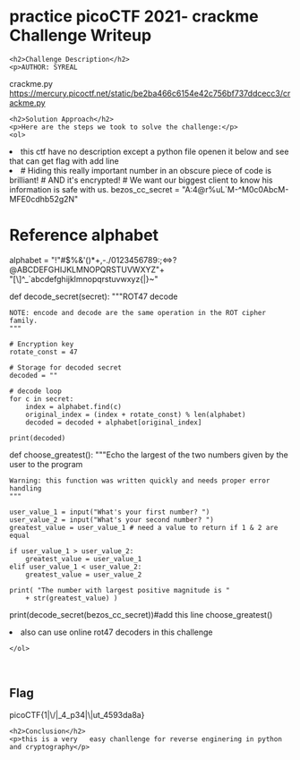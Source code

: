 <title>practice picoCTF 2021- crackme Challenge Writeup</title>

<!DOCTYPE html>
<html>

<body>
    <h1>practice picoCTF 2021- crackme Challenge Writeup</h1>

    <h2>Challenge Description</h2>
    <p>AUTHOR: SYREAL
crackme.py
https://mercury.picoctf.net/static/be2ba466c6154e42c756bf737ddcecc3/crackme.py
</p>

    <h2>Solution Approach</h2>
    <p>Here are the steps we took to solve the challenge:</p>
    <ol>
<li>this ctf have no description except a python file openen it below and see that can get flag with add line</li>
        <li> <pr># Hiding this really important number in an obscure piece of code is brilliant!
# AND it's encrypted!
# We want our biggest client to know his information is safe with us.
bezos_cc_secret = "A:4@r%uL`M-^M0c0AbcM-MFE0cdhb52g2N"

# Reference alphabet
alphabet = "!\"#$%&'()*+,-./0123456789:;<=>?@ABCDEFGHIJKLMNOPQRSTUVWXYZ"+ \
            "[\\]^_`abcdefghijklmnopqrstuvwxyz{|}~"



def decode_secret(secret):
    """ROT47 decode

    NOTE: encode and decode are the same operation in the ROT cipher family.
    """

    # Encryption key
    rotate_const = 47

    # Storage for decoded secret
    decoded = ""

    # decode loop
    for c in secret:
        index = alphabet.find(c)
        original_index = (index + rotate_const) % len(alphabet)
        decoded = decoded + alphabet[original_index]

    print(decoded)



def choose_greatest():
    """Echo the largest of the two numbers given by the user to the program

    Warning: this function was written quickly and needs proper error handling
    """

    user_value_1 = input("What's your first number? ")
    user_value_2 = input("What's your second number? ")
    greatest_value = user_value_1 # need a value to return if 1 & 2 are equal

    if user_value_1 > user_value_2:
        greatest_value = user_value_1
    elif user_value_1 < user_value_2:
        greatest_value = user_value_2

    print( "The number with largest positive magnitude is "
        + str(greatest_value) )


print(decode_secret(bezos_cc_secret))#add this line
choose_greatest()
</pr></li>
 <li>also can use online rot47 decoders in this challenge</li>   
    
    </ol>
<br>
    <h2>Flag</h2>
    <p class="flag">picoCTF{1|\/|_4_p34|\|ut_4593da8a}
</p>

    <h2>Conclusion</h2>
    <p>this is a very   easy chanllenge for reverse enginering in python and cryptography</p>
</body>
</html>
